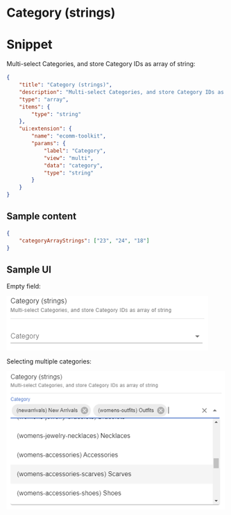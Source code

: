 # Category (strings)

# Snippet

Multi-select Categories, and store Category IDs as array of string:

```json
{
    "title": "Category (strings)",
    "description": "Multi-select Categories, and store Category IDs as array of string",
    "type": "array",
    "items": {
        "type": "string"
    },
    "ui:extension": {
        "name": "ecomm-toolkit",
        "params": {
            "label": "Category",
            "view": "multi",
            "data": "category",
            "type": "string"
        }
    }
}
```

## Sample content

```json
{
    "categoryArrayStrings": ["23", "24", "18"]
}
```

## Sample UI

Empty field:

![Sample UI](../../media/category-strings.png)

Selecting multiple categories:

![Sample UI](../../media/category-strings2.png)
